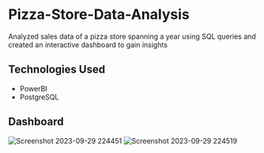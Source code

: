 # Pizza-Store-Data-Analysis

Analyzed sales data of a pizza store spanning a year using SQL queries and created an interactive dashboard to gain insights

## Technologies Used

* PowerBI
* PostgreSQL

## Dashboard
![Screenshot 2023-09-29 224451](https://github.com/akankshad1122/Pizza-Store-Data-Analysis/assets/77483906/0627b70a-1687-4bfe-8db3-7d5f001a731e)
![Screenshot 2023-09-29 224519](https://github.com/akankshad1122/Pizza-Store-Data-Analysis/assets/77483906/bcc25730-6826-464a-ae56-54818b3db56b)
